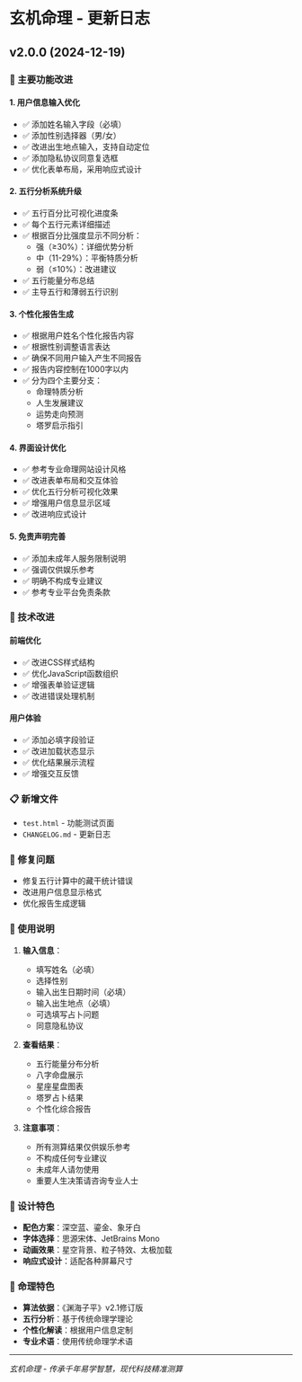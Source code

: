 # 玄机命理 - 更新日志

## v2.0.0 (2024-12-19)

### 🎯 主要功能改进

#### 1. 用户信息输入优化
- ✅ 添加姓名输入字段（必填）
- ✅ 添加性别选择器（男/女）
- ✅ 改进出生地点输入，支持自动定位
- ✅ 添加隐私协议同意复选框
- ✅ 优化表单布局，采用响应式设计

#### 2. 五行分析系统升级
- ✅ 五行百分比可视化进度条
- ✅ 每个五行元素详细描述
- ✅ 根据百分比强度显示不同分析：
  - 强（≥30%）：详细优势分析
  - 中（11-29%）：平衡特质分析  
  - 弱（≤10%）：改进建议
- ✅ 五行能量分布总结
- ✅ 主导五行和薄弱五行识别

#### 3. 个性化报告生成
- ✅ 根据用户姓名个性化报告内容
- ✅ 根据性别调整语言表达
- ✅ 确保不同用户输入产生不同报告
- ✅ 报告内容控制在1000字以内
- ✅ 分为四个主要分支：
  - 命理特质分析
  - 人生发展建议
  - 运势走向预测
  - 塔罗启示指引

#### 4. 界面设计优化
- ✅ 参考专业命理网站设计风格
- ✅ 改进表单布局和交互体验
- ✅ 优化五行分析可视化效果
- ✅ 增强用户信息显示区域
- ✅ 改进响应式设计

#### 5. 免责声明完善
- ✅ 添加未成年人服务限制说明
- ✅ 强调仅供娱乐参考
- ✅ 明确不构成专业建议
- ✅ 参考专业平台免责条款

### 🔧 技术改进

#### 前端优化
- ✅ 改进CSS样式结构
- ✅ 优化JavaScript函数组织
- ✅ 增强表单验证逻辑
- ✅ 改进错误处理机制

#### 用户体验
- ✅ 添加必填字段验证
- ✅ 改进加载状态显示
- ✅ 优化结果展示流程
- ✅ 增强交互反馈

### 📋 新增文件
- `test.html` - 功能测试页面
- `CHANGELOG.md` - 更新日志

### 🐛 修复问题
- 修复五行计算中的藏干统计错误
- 改进用户信息显示格式
- 优化报告生成逻辑

### 📝 使用说明

1. **输入信息**：
   - 填写姓名（必填）
   - 选择性别
   - 输入出生日期时间（必填）
   - 输入出生地点（必填）
   - 可选填写占卜问题
   - 同意隐私协议

2. **查看结果**：
   - 五行能量分布分析
   - 八字命盘展示
   - 星座星盘图表
   - 塔罗占卜结果
   - 个性化综合报告

3. **注意事项**：
   - 所有测算结果仅供娱乐参考
   - 不构成任何专业建议
   - 未成年人请勿使用
   - 重要人生决策请咨询专业人士

### 🎨 设计特色

- **配色方案**：深空蓝、鎏金、象牙白
- **字体选择**：思源宋体、JetBrains Mono
- **动画效果**：星空背景、粒子特效、太极加载
- **响应式设计**：适配各种屏幕尺寸

### 🔮 命理特色

- **算法依据**：《渊海子平》v2.1修订版
- **五行分析**：基于传统命理学理论
- **个性化解读**：根据用户信息定制
- **专业术语**：使用传统命理学术语

---

*玄机命理 - 传承千年易学智慧，现代科技精准测算* 
